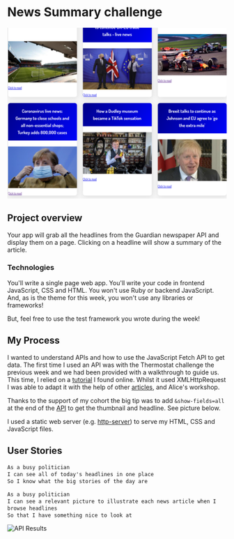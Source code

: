# News Summary challenge

![Screenshot](screenshot.png)
## Project overview

Your app will grab all the headlines from the Guardian newspaper API and display them on a page.  Clicking on a headline will show a summary of the article.

### Technologies

You'll write a single page web app.  You'll write your code in frontend JavaScript, CSS and HTML.  You won't use Ruby or backend JavaScript. And, as is the theme for this week, you won't use any libraries or frameworks!

But, feel free to use the test framework you wrote during the week!

## My Process

I wanted to understand APIs and how to use the JavaScript Fetch API to get data. The first time I used an API was with the Thermostat challenge the previous week and we had been provided with a walkthrough to guide us. This time, I relied on a [tutorial](https://www.taniarascia.com/how-to-use-the-javascript-fetch-api-to-get-json-data/) I found online. Whilst it used XMLHttpRequest I was able to adapt it with the help of other [articles](https://www.digitalocean.com/community/tutorials/how-to-use-the-javascript-fetch-api-to-get-data), and Alice's workshop.

Thanks to the support of my cohort the big tip was to add `&show-fields=all` at the end of the [API](https://open-platform.theguardian.com/access/) to get the thumbnail and headline. See picture below. 

I used a static web server (e.g. [http-server](https://www.npmjs.com/package/http-server)) to serve my HTML, CSS and JavaScript files.  

## User Stories


```
As a busy politician
I can see all of today's headlines in one place
So I know what the big stories of the day are
```

```
As a busy politician
I can see a relevant picture to illustrate each news article when I browse headlines
So that I have something nice to look at
```

![API Results](%3Cimg%20width=%22746%22%20alt=%22api%22%20src=%22https://user-images.githubusercontent.com/71432715/102014507-3a500c00-3d4e-11eb-9224-e694197e1d04.png%22%3E)
